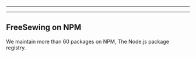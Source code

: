 - - -
- - -

## FreeSewing on NPM

We maintain more than 60 packages on NPM, The Node.js package registry. 
